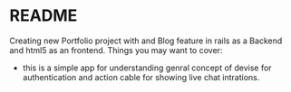 # README

Creating new Portfolio project with and Blog feature in rails as a Backend and html5 as an frontend.
Things you may want to cover:

- this is a simple app for understanding genral concept of devise for authentication and action cable for showing live chat intrations.
